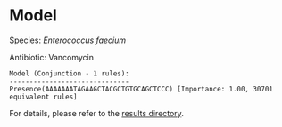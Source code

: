 
# Model

Species: *Enterococcus faecium*

Antibiotic: Vancomycin

```
Model (Conjunction - 1 rules):
------------------------------
Presence(AAAAAAATAGAAGCTACGCTGTGCAGCTCCC) [Importance: 1.00, 30701 equivalent rules]

```

For details, please refer to the [results directory](../../../../../results/scm_b/enterococcus%20faecium/vancomycin/repeat_10/).


